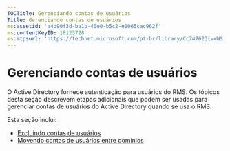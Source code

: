 ```yaml
---
TOCTitle: Gerenciando contas de usuários
Title: Gerenciando contas de usuários
ms:assetid: 'a4d90f3d-ba1b-40e0-b5c2-e0065cac962f'
ms:contentKeyID: 18123728
ms:mtpsurl: 'https://technet.microsoft.com/pt-br/library/Cc747623(v=WS.10)'
---
```


Gerenciando contas de usuários
==============================

O Active Directory fornece autenticação para usuários do RMS. Os tópicos desta seção descrevem etapas adicionais que podem ser usadas para gerenciar contas de usuários do Active Directory quando se usa o RMS.

Esta seção inclui:

-   [Excluindo contas de usuários](https://technet.microsoft.com/bf73b141-d4d1-4807-a773-3aaff58b0db6)
-   [Movendo contas de usuários entre domínios](https://technet.microsoft.com/0010b0ea-07c0-41c9-81f7-5881343d1d55)

